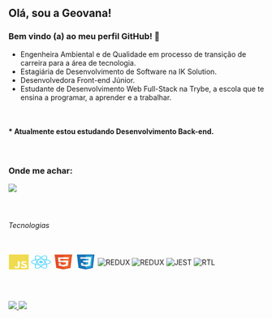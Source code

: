 ## Olá, sou a Geovana! 

### Bem vindo (a) ao meu perfil GitHub! 👋

- Engenheira Ambiental e de Qualidade em processo de transição de carreira para a área de tecnologia. 
- Estagiária de Desenvolvimento de Software na IK Solution.
- Desenvolvedora Front-end Júnior.
- Estudante de Desenvolvimento Web Full-Stack na Trybe, a escola que te ensina a programar, a aprender e a trabalhar.
<br>

#### * Atualmente estou estudando Desenvolvimento Back-end.
<br>

### Onde me achar:

<div>
<a href="https://www.linkedin.com/in/geovanaaugusta/" target="_blank"><img src="https://img.shields.io/badge/-LinkedIn-%230077B5?style=for-the-badge&logo=linkedin&logoColor=white" target="_blank"></a>   
</div>

<br>
<br>

###### Tecnologias

<div style="display: inline_block"><br>
  <img align="center" alt="Js" height="30" width="40" src="https://raw.githubusercontent.com/devicons/devicon/master/icons/javascript/javascript-plain.svg">
  <img align="center" alt="React" height="30" width="40" src="https://raw.githubusercontent.com/devicons/devicon/master/icons/react/react-original.svg">
  <img align="center" alt="HTML" height="30" width="40" src="https://raw.githubusercontent.com/devicons/devicon/master/icons/html5/html5-original.svg">
  <img align="center" alt="CSS" height="30" width="40" src="https://raw.githubusercontent.com/devicons/devicon/master/icons/css3/css3-original.svg">
  <img align="center" alt="REDUX" height="30" width="40" src="https://upload.wikimedia.org/wikipedia/commons/4/49/Redux.png">
  <img align="center" alt="REDUX" height="30" width="40" src="https://w7.pngwing.com/pngs/766/445/png-transparent-application-programming-interface-computer-icons-representational-state-transfer-web-api-computer-software-others-white-text-logo-thumbnail.png">
  <img align="center" alt="JEST" height="30" width="35" src="https://cdn.auth0.com/blog/testing-react-with-jest/logo.png">
  <img align="center" alt="RTL" height="30" width="40" src="https://external-preview.redd.it/ipDqIMGooKjcZY8gvo-SKMjV23dXdO4szBpoFFsSZQA.jpg?auto=webp&s=64fa5d043dc6b4f0dc9e3b40e0b8e221ceb7af5d">
</div>

<br><br>

<div>
<a href="https://github.com/GeovanaAugusta">
<img height="180em" src="https://github-readme-stats.vercel.app/api?username=GeovanaAugusta&show_icons=true&theme=dracula&include_all_commits=true&count_private=true"/>
<img height="180em" src="https://github-readme-stats.vercel.app/api/top-langs/?username=GeovanaAugusta&layout=compact&langs_count=7&theme=dracula"/>
</div>
